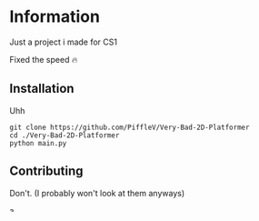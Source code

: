 # Information
Just a project i made for CS1

Fixed the speed :fire:

## Installation
Uhh
```
git clone https://github.com/PiffleV/Very-Bad-2D-Platformer
cd ./Very-Bad-2D-Platformer
python main.py
```

## Contributing
Don't. (I probably won't look at them anyways)

<img src="https://s3.amazonaws.com/media.thecrimson.com/photos/2020/11/06/010534_1346719.gif" alt="among us???" width="10"/>